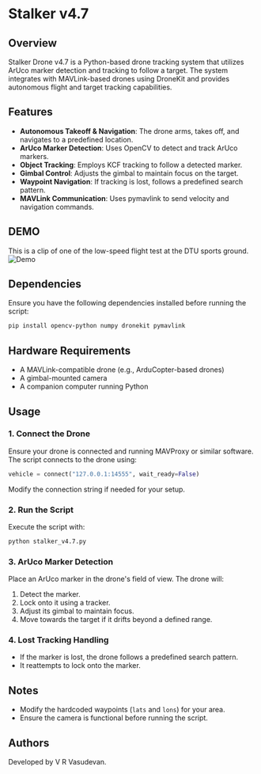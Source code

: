 # Stalker v4.7

## Overview

Stalker Drone v4.7 is a Python-based drone tracking system that utilizes ArUco marker detection and tracking to follow a target. The system integrates with MAVLink-based drones using DroneKit and provides autonomous flight and target tracking capabilities.

## Features

- **Autonomous Takeoff & Navigation**: The drone arms, takes off, and navigates to a predefined location.
- **ArUco Marker Detection**: Uses OpenCV to detect and track ArUco markers.
- **Object Tracking**: Employs KCF tracking to follow a detected marker.
- **Gimbal Control**: Adjusts the gimbal to maintain focus on the target.
- **Waypoint Navigation**: If tracking is lost, follows a predefined search pattern.
- **MAVLink Communication**: Uses pymavlink to send velocity and navigation commands.


## DEMO
This is a clip of one of the low-speed flight test at the DTU sports ground. 
![Demo](DEMO/testing_dtu.gif)


## Dependencies

Ensure you have the following dependencies installed before running the script:

```bash
pip install opencv-python numpy dronekit pymavlink
```

## Hardware Requirements

- A MAVLink-compatible drone (e.g., ArduCopter-based drones)
- A gimbal-mounted camera
- A companion computer running Python

## Usage

### 1. Connect the Drone

Ensure your drone is connected and running MAVProxy or similar software. The script connects to the drone using:

```python
vehicle = connect("127.0.0.1:14555", wait_ready=False)
```

Modify the connection string if needed for your setup.

### 2. Run the Script

Execute the script with:

```bash
python stalker_v4.7.py
```

### 3. ArUco Marker Detection

Place an ArUco marker in the drone's field of view. The drone will:

1. Detect the marker.
2. Lock onto it using a tracker.
3. Adjust its gimbal to maintain focus.
4. Move towards the target if it drifts beyond a defined range.

### 4. Lost Tracking Handling

- If the marker is lost, the drone follows a predefined search pattern.
- It reattempts to lock onto the marker.

## Notes

- Modify the hardcoded waypoints (`lats` and `lons`) for your area.
- Ensure the camera is functional before running the script.


## Authors

Developed by V R Vasudevan.


